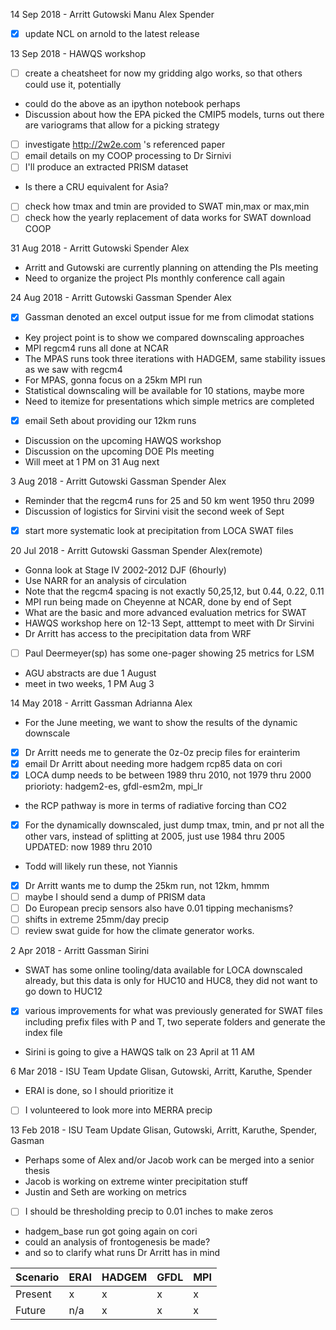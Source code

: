 14 Sep 2018 - Arritt Gutowski Manu Alex Spender
  - [x] update NCL on arnold to the latest release

13 Sep 2018 - HAWQS workshop
  - [ ] create a cheatsheet for now my gridding algo works, so that others
    could use it, potentially
  - could do the above as an ipython notebook perhaps
  - Discussion about how the EPA picked the CMIP5 models, turns out there are
    variograms that allow for a picking strategy
  - [ ] investigate http://2w2e.com 's referenced paper
  - [ ] email details on my COOP processing to Dr Sirnivi
  - [ ] I'll produce an extracted PRISM dataset
  - Is there a CRU equivalent for Asia?
  - [ ] check how tmax and tmin are provided to SWAT min,max or max,min
  - [ ] check how the yearly replacement of data works for SWAT download COOP

31 Aug 2018 - Arritt Gutowski Spender Alex
  - Arritt and Gutowski are currently planning on attending the PIs meeting
  - Need to organize the project PIs monthly conference call again

24 Aug 2018 - Arritt Gutowski Gassman Spender Alex
  - [x] Gassman denoted an excel output issue for me from climodat stations
  - Key project point is to show we compared downscaling approaches
  - MPI regcm4 runs all done at NCAR
  - The MPAS runs took three iterations with HADGEM, same stability issues as
    we saw with regcm4
  - For MPAS, gonna focus on a 25km MPI run
  - Statistical downscaling will be available for 10 stations, maybe more
  - Need to itemize for presentations which simple metrics are completed
  - [x] email Seth about providing our 12km runs
  - Discussion on the upcoming HAWQS workshop
  - Discussion on the upcoming DOE PIs meeting
  - Will meet at 1 PM on 31 Aug next

 3 Aug 2018 - Arritt Gutowski Gassman Spender Alex
  - Reminder that the regcm4 runs for 25 and 50 km went 1950 thru 2099
  - Discussion of logistics for Sirvini visit the second week of Sept
  - [x] start more systematic look at precipitation from LOCA SWAT files

20 Jul 2018 - Arritt Gutowski Gassman Spender Alex(remote)
  - Gonna look at Stage IV 2002-2012 DJF (6hourly)
  - Use NARR for an analysis of circulation
  - Note that the regcm4 spacing is not exactly 50,25,12, but 0.44, 0.22, 0.11
  - MPI run being made on Cheyenne at NCAR, done by end of Sept
  - What are the basic and more advanced evaluation metrics for SWAT
  - HAWQS workshop here on 12-13 Sept, atttempt to meet with Dr Sirvini
  - Dr Arritt has access to the precipitation data from WRF
  - [ ] Paul Deermeyer(sp) has some one-pager showing 25 metrics for LSM
  - AGU abstracts are due 1 August
  - meet in two weeks, 1 PM Aug 3

14 May 2018 - Arritt Gassman Adrianna Alex
  - For the June meeting, we want to show the results of the dynamic downscale
  - [x] Dr Arritt needs me to generate the 0z-0z precip files for erainterim
  - [x] email Dr Arritt about needing more hadgem rcp85 data on cori
  - [x] LOCA dump needs to be between 1989 thru 2010, not 1979 thru 2000
    priorioty: hadgem2-es, gfdl-esm2m, mpi_lr
  - the RCP pathway is more in terms of radiative forcing than CO2
  - [x] For the dynamically downscaled, just dump tmax, tmin, and pr not all
    the other vars, instead of splitting at 2005, just use 1984 thru 2005
    UPDATED: now 1989 thru 2010
  - Todd will likely run these, not Yiannis
  - [x] Dr Arritt wants me to dump the 25km run, not 12km, hmmm
  - [ ] maybe I should send a dump of PRISM data
  - [ ] Do European precip sensors also have 0.01 tipping mechanisms?
  - [ ] shifts in extreme 25mm/day precip
  - [ ] review swat guide for how the climate generator works.

 2 Apr 2018 - Arritt Gassman Sirini
  - SWAT has some online tooling/data available for LOCA downscaled already,
    but this data is only for HUC10 and HUC8, they did not want to go down to
    HUC12
  - [x] various improvements for what was previously generated for SWAT files
    including prefix files with P and T, two seperate folders and generate the
    index file
  - Sirini is going to give a HAWQS talk on 23 April at 11 AM

 6 Mar 2018 - ISU Team Update
  Glisan, Gutowski, Arritt, Karuthe, Spender
  - ERAI is done, so I should prioritize it
  - [ ] I volunteered to look more into MERRA precip

13 Feb 2018 - ISU Team Update
  Glisan, Gutowski, Arritt, Karuthe, Spender, Gasman
  - Perhaps some of Alex and/or Jacob work can be merged into a senior thesis
  - Jacob is working on extreme winter precipitation stuff
  - Justin and Seth are working on metrics
  - [ ] I should be thresholding precip to 0.01 inches to make zeros
  - hadgem_base run got going again on cori
  - could an analysis of frontogenesis be made?
  - and so to clarify what runs Dr Arritt has in mind

Scenario | ERAI | HADGEM | GFDL | MPI
---- | --- | --- | --- | ---
Present | x | x | x | x
Future | n/a | x | x | x